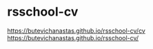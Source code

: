 # rsschool-cv
https://butevichanastas.github.io/rsschool-cv/cv
https://butevichanastas.github.io/rsschool-cv/
